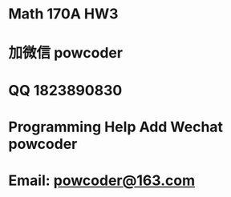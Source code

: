 # Math 170A HW3
# 加微信 powcoder

# QQ 1823890830

# Programming Help Add Wechat powcoder

# Email: powcoder@163.com

